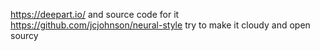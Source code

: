 https://deepart.io/
and source code for it
https://github.com/jcjohnson/neural-style
try to make it cloudy and open sourcy
